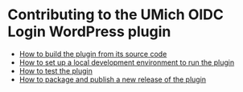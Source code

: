 # Contributing to the UMich OIDC Login WordPress plugin

* [How to build the plugin from its source code](docs/building.md)
* [How to set up a local development environment to run the plugin](docs/developing.md)
* [How to test the plugin](docs/testing.md)
* [How to package and publish a new release of the plugin](docs/packaging.md)
